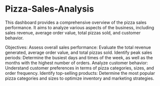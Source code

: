 # Pizza-Sales-Analysis
This dashboard provides a comprehensive overview of the pizza sales performance. It aims to analyze various aspects of the business, including sales revenue, average order value, total pizzas sold, and customer behavior.

Objectives:
Assess overall sales performance: Evaluate the total revenue generated, average order value, and total pizzas sold.
Identify peak sales periods: Determine the busiest days and times of the week, as well as the months with the highest number of orders.
Analyze customer behavior: Understand customer preferences in terms of pizza categories, sizes, and order frequency.
Identify top-selling products: Determine the most popular pizza categories and sizes to optimize inventory and marketing strategies.

